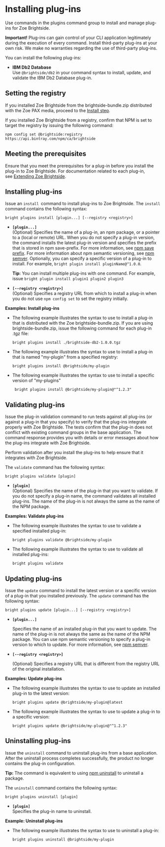 # Installing plug-ins

Use commands in the plugins command group to install and manage plug-ins for Zoe Brightside.

**Important!** Plug-ins can gain control of your CLI application
legitimately during the execution of every command. Install third-party
plug-ins at your own risk. We make no warranties regarding
the use of third-party plug-ins.

You can install the following plug-ins:

  - **IBM Db2 Database**  
    Use `@brightside/db2` in your command syntax to install, update, and
    validate the IBM Db2 Database plug-in. 

## Setting the registry

If you installed Zoe Brightside from the brightside-bundle.zip distributed with the Zoe PAX media, proceed to the [Install step](#installing-plug-ins).

If you installed Zoe Brightside from a registry, confirm that NPM is set to target the registry by issuing the following command: 

```
npm config set @brightside:registry https://api.bintray.com/npm/ca/brightside
```

## Meeting the prerequisites

Ensure that you meet the prerequisites for a plug-in before you install
the plug-in to Zoe Brightside. For documentation related to each plug-in,
see [Extending Zoe Brightside](cli-extending.md).

## Installing plug-ins

Issue an `install `command to install plug-ins to Zoe Brightside. The
`install` command contains the following syntax:

```
bright plugins install [plugin...] [--registry <registry>]
```

  - **`[plugin...]`**   
    (Optional) Specifies the name of a plug-in, an npm package, or a
    pointer to a (local or remote) URL. When you do not specify a
    plug-in version, the command installs the latest plug-in version and
    specifies the prefix that is stored in npm save-prefix. For more
    information, see [npm save prefix](https://docs.npmjs.com/misc/config#save-prefix). For more
    information about npm semantic versioning, see [npm semver](https://docs.npmjs.com/misc/semver). Optionally, you can
    specify a specific version of a plug-in to install. For example, `bright plugin install pluginName@^1.0.0`.

    **Tip:** You can install multiple plug-ins with one command. For
    example, issue `bright plugin install plugin1 plugin2 plugin3`

  - **`[--registry <registry>]`**  
    (Optional) Specifies a registry URL from which to install a plug-in
    when you do not use `npm config set` to set the registry initially. 

**Examples: Install plug-ins**

  - The following example illustrates the syntax to use to install a 
    plug-in that is distributed with the Zoe brightside-bundle.zip.
    If you are using brightside-bundle.zip, issue the following command for each plug-in .tgz file:
    
    ```
    bright plugins install ./brightside-db2-1.0.0.tgz
    ```

  - The following example illustrates the syntax to use to install a
    plug-in that is named "my-plugin" from a specified registry:

    ```
    bright plugins install @brightside/my-plugin
    ```

  - The following example illustrates the syntax to use to install a
    specific version of "my-plugins" 

    ```
     bright plugins install @brightside/my-plugin@"^1.2.3"
    ```
    

## Validating plug-ins

Issue the plug-in validation command to run tests against all plug-ins (or against a plug-in that you specify) to verify that the plug-ins integrate properly with Zoe Brightside. The tests confirm that the plug-in does not conflict with existing command groups in the base application. The command response provides you with details or error messages about how the plug-ins integrate with Zoe Brightside. 

Perform validation after you install the plug-ins to help ensure that it integrates with Zoe Brightside.

The `validate` command has the following syntax:

```
bright plugins validate [plugin]
```

  - **`[plugin]`**  
    (Optional) Specifies the name of the plug-in that you want to
    validate. If you do not specify a plug-in name, the command
    validates all installed plug-ins. The name of the plug-in is not
    always the same as the name of the NPM package.

**Examples: Validate plug-ins**

  - The following example illustrates the syntax to use to validate a
    specified installed plug-in:

    ```
    bright plugins validate @brightside/my-plugin
    ```

  - The following example illustrates the syntax to use to validate all
    installed plug-ins:

    ```
    bright plugins validate
    ```

## Updating plug-ins

Issue the `update` command to install the latest version or a specific
version of a plug-in that you installed previously. The `update` command
has the following syntax:

```
bright plugins update [plugin...] [--registry <registry>]
```

  - **`[plugin...]`** 

    Specifies the name of an installed plug-in that you want to update.
    The name of the plug-in is not always the same as the name of the
    NPM package. You can use npm semantic versioning to specify a
    plug-in version to which to update. For more information,
    see [npm semver](https://docs.npmjs.com/misc/semver).

  - **`[--registry <registry>]`**

    (Optional) Specifies a registry URL that is different from the
    registry URL of the original installation. 

**Examples: Update plug-ins**

  - The following example illustrates the syntax to use to update an
    installed plug-in to the latest version:

    ```
    bright plugins update @brightside/my-plugin@latest
    ```

  - The following example illustrates the syntax to use to update a
    plug-in to a specific version:

    ```
    bright plugins update @brightside/my-plugin@"^1.2.3"
    ```

## Uninstalling plug-ins

Issue the `uninstall` command to uninstall plug-ins from a base
application. After the uninstall process completes successfully,
the product no longer contains the plug-in
configuration.

**Tip:** The command is equivalent to using [npm uninstall](https://docs.npmjs.com/cli/uninstall) to uninstall a package.

The `uninstall` command contains the following syntax:

```
bright plugins uninstall [plugin]
```

  - **`[plugin]`**   
    Specifies the plug-in name to uninstall.

**Example: Uninstall plug-ins**

- The following example illustrates the syntax to use to uninstall a plug-in:

  ```
  bright plugins uninstall @brightside/my-plugin
  ```
